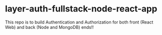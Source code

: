 # layer-auth-fullstack-node-react-app
This repo is to build Authentication and Authorization for both front (React Web) and back (Node and MongoDB) ends!!
